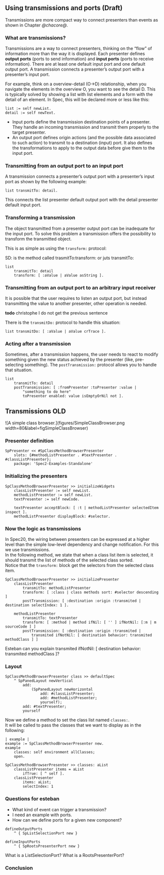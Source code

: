 ## Using transmissions and ports (Draft)
 
 
Transmissions are more compact way to connect presenters than events as shown in Chapter *@chacore@*. 
 
### What are transmissions? 
 
Transmissions are a way to connect presenters, thinking on the “flow” of information more than the way it is displayed. 
Each presenter defines **output ports** (ports to send information) and **input ports** (ports to receive information). 
There are at least one default input port and one default output port. 
A transmission connects a presenter’s output port with a presenter’s input port. 
 
For example, think on a overview-detail (O->D) relationship, when you navigate the elements in the overview O, you want to see the detail D. This is typically solved by showing a list with list elements and a form with the detail of an element. 
In Spec, this will be declared more or less like this: 
 
``` 
list := self newList.
detail := self newText. 
``` 
 
 
- Input ports define the transmission destination points of a presenter. They handle an incoming transmission and transmit them properly to the target presenter. 
- An output port defines origin actions \(and the possible data associated to such action\) to transmit to a destination \(input\) port. It also defines the transformations to apply to the output data before give them to the input port. 
 
 
### Transmitting from an output port to an input port 
 
 
A transmission connects a presenter’s output port with a presenter’s input port as shown by the following example: 
``` 
list transmitTo: detail. 
``` 
 
This connects the list presenter default output port with the detail presenter default input port. 
 
### Transforming a transmission 
 
 
The object transmitted from a presenter output port can be inadequate for the input port. To solve this problem a transmission offers the possibility to transform the transmitted object. 
 
This is as simple as using the `transform:` protocol: 
 
SD: is the method called trasmitTo:transform: or juts transmitTo: 

``` 
list 
    transmitTo: detail 
    transform: [ :aValue | aValue asString ]. 
``` 
 
 
 
### Transmitting from an output port to an arbitrary input receiver  

It is possible that the user requires to listen an output port, but instead transmitting the value to another presenter, other operation is needed. 

**todo** christophe I do not get the previous sentence 
 
There is the `transmitDo:` protocol to handle this situation: 
 
``` 
list transmitDo: [ :aValue | aValue crTrace ]. 
``` 
 
 
### Acting after a transmission 
 
 
Sometimes, after a transmission happens, the user needs to react to modify something given the new status achieved by the presenter \(like, pre-selecting something\). 
The `postTransmission:` protocol allows you to handle that situation. 
 
``` 
list 
    transmitTo: detail 
    postTransmission: [ :fromPresenter :toPresenter :value | 
        "something to do here"
        toPresenter enabled: value isEmptyOrNil not ]. 
``` 
 
 
 
 
 
## Transmissions OLD 
 

 
![A simple class browser.](figures/SimpleClassBrowser.png width=80&label=figSimpleClassBrowser) 
 
### Presenter definition 


``` 
SpPresenter << #SpClassMethodBrowserPresenter
    slots: {#methodListPresenter . #textPresenter . #classListPresenter};
    package: 'Spec2-Examples-Standalone' 
``` 
 
 
 
### Initializing the presenters 
``` 
SpClassMethodBrowserPresenter >> initializeWidgets
    classListPresenter := self newList.
    methodListPresenter := self newList.
    textPresenter := self newCode.
    
    textPresenter acceptBlock: [ :t | methodListPresenter selectedItem inspect ].
    methodListPresenter displayBlock: #selector.
``` 
 
 
### Now the logic as transmissions 
 
 
In Spec20, the wiring between presenters can be expressed at a higher level than the simple low-level dependency and change notification. For this we use transmissions.  
In the following method, we state that when a class list item is selected, it should transmit the list of methods of the selected class sorted.  
Notice that the `transform:` block get the selectors from the selected class item.  
 
``` 
SpClassMethodBrowserPresenter >> initializePresenter
    classListPresenter 
        transmitTo: methodListPresenter 
        transform: [ :class | class methods sort: #selector descending ] 
        postTransmission: [ :destination :origin :transmited | destination selectIndex: 1 ].

    methodListPresenter
        transmitTo: textPresenter
        transform: [ :method | method ifNil: [ '' ] ifNotNil: [:m | m sourceCode ] ]
        postTransmission: [ :destination :origin :transmited | 
            transmited ifNotNil: [ destination behavior: transmited methodClass ] ] 
``` 
 
 
 Esteban can you explain transmited ifNotNil: \[ destination behavior: transmited methodClass \]? 
 
### Layout 
 
 
``` 
SpClassMethodBrowserPresenter class >> defaultSpec
    ^ SpPanedLayout newVertical
        add:
            (SpPanedLayout newHorizontal
                add: #classListPresenter;
                add: #methodListPresenter;
                yourself);
        add: #textPresenter;
        yourself 
``` 
 
 
 
 
Now we define a method to set the class list named `classes:`.  
It will be called to pass the classes that we want to display as in the following: 
 
``` 
| example |
example := SpClassMethodBrowserPresenter new.
example
    classes: self environment allClasses;
    open. 
``` 
 
 
 
``` 
SpClassMethodBrowserPresenter >> classes: aList
    classListPresenter items = aList 
        ifTrue: [ ^ self ].
    classListPresenter
        items: aList;
        selectIndex: 1
```


### Questions for esteban 
- What kind of event can trigger a transmission? 
- I need an example with ports. 
- How can we define ports for a given new component? 
 
``` 
defineOutputPorts 
    ^ { SpListSelectionPort new } 
``` 
 
 
``` 
defineInputPorts 
    ^ { SpRootsPresenterPort new } 
``` 
 
 
What is a ListSelectionPort? 
What is a RootsPresenterPort? 
 
### Conclusion 
